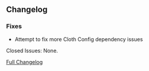 ## Changelog

### Fixes

- Attempt to fix more Cloth Config dependency issues

Closed Issues: None.

[Full Changelog](https://github.com/JamCoreModding/Reaping/compare/2.1.3...2.1.4)
